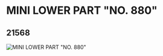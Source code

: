 # MINI LOWER PART "NO. 880"
## 21568
![MINI LOWER PART "NO. 880"](https://lc-www-live-s.legocdn.com/media/bricks/5/2/6117237.jpg)